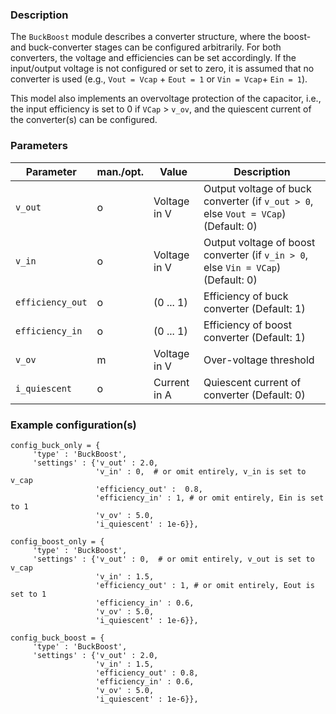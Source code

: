### Description 

The `BuckBoost` module describes a converter structure, where the boost- and buck-converter stages can be configured arbitrarily. For both converters, the voltage and efficiencies can be set accordingly. If the input/output voltage is not configured or set to zero, it is assumed that no converter is used (e.g., `Vout = Vcap` + `Eout = 1` or `Vin = Vcap`+ `Ein = 1`).

This model also implements an overvoltage protection of the capacitor, i.e., the input efficiency is set to 0 if `VCap` > `v_ov`, and the quiescent current of the converter(s) can be configured.

### Parameters

| **Parameter** | **man./opt.** | **Value**                | **Description**                                                                                                      |
|---------------|---------------|--------------------------|----------------------------------------------------------------------------------------------------------------------|
|     `v_out`     |     o         |    Voltage in V   |  Output voltage of buck converter (if `v_out > 0`, else `Vout = VCap`) (Default: 0)  | 
|     `v_in`     |     o         |     Voltage in V   |  Output voltage of boost converter (if `v_in > 0`, else `Vin = VCap`) (Default: 0)|
|     `efficiency_out`     |     o         |    (0 ... 1)   | Efficiency of buck converter (Default: 1) |
|     `efficiency_in`     |     o         |    (0 ... 1)  |  Efficiency of boost converter  (Default: 1)  |
|     `v_ov`     |     m         |    Voltage in V   |  Over-voltage threshold |
|     `i_quiescent`     |     o         |    Current in A   |  Quiescent current of converter (Default: 0)  |

### Example configuration(s)

```
config_buck_only = {
	 'type' : 'BuckBoost',
	 'settings' : {'v_out' : 2.0,  
				   'v_in' : 0,  # or omit entirely, v_in is set to v_cap
				   'efficiency_out' :  0.8,   
				   'efficiency_in' : 1, # or omit entirely, Ein is set to 1
				   'v_ov' : 5.0,
				   'i_quiescent' : 1e-6}},
			   
config_boost_only = {
	 'type' : 'BuckBoost',
	 'settings' : {'v_out' : 0,  # or omit entirely, v_out is set to v_cap
				   'v_in' : 1.5, 
				   'efficiency_out' : 1, # or omit entirely, Eout is set to 1
				   'efficiency_in' : 0.6,   
				   'v_ov' : 5.0,
				   'i_quiescent' : 1e-6}},

config_buck_boost = {
	 'type' : 'BuckBoost',
	 'settings' : {'v_out' : 2.0,  
				   'v_in' : 1.5, 
				   'efficiency_out' : 0.8,
				   'efficiency_in' : 0.6,   
				   'v_ov' : 5.0,
				   'i_quiescent' : 1e-6}},

```